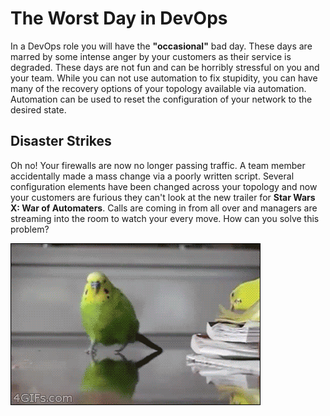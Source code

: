 The Worst Day in DevOps
=======================

In a DevOps role you will have the **"occasional"** bad day. These days are marred by some intense anger by your customers as their service is degraded. These days are not fun and can be horribly stressful on you and your team. While you can not use automation to fix stupidity, you can have many of the recovery options of your topology available via automation. Automation can be used to reset the configuration of your network to the desired state.

Disaster Strikes
----------------

Oh no! Your firewalls are now no longer passing traffic. A team member accidentally made a mass change via a poorly written script. Several configuration elements have been changed across your topology and now your customers are furious they can't look at the new trailer for **Star Wars X: War of Automaters**. Calls are coming in from all over and managers are streaming into the room to watch your every move. How can you solve this problem?

![Budgie Explosion](https://github.com/JNPRAutomate/AutomationMemes/blob/master/budgie_explosion.gif)
